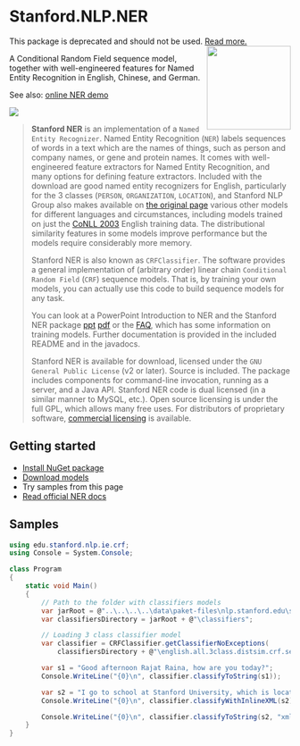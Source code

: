 # Stanford.NLP.NER

<Note type="warning">
This package is deprecated and should not be used. <a href="../">Read more.</a>
</Note>

<img align="right" width="150" src="images/logo.png">

A Conditional Random Field sequence model, together with well-engineered features for Named Entity Recognition in English, Chinese, and German.

See also: [online NER demo](http://nlp.stanford.edu:8080/ner/)

[![](https://buildstats.info/nuget/Stanford.NLP.NER)](https://www.nuget.org/packages/Stanford.NLP.NER/)

> **Stanford NER** is an implementation of a `Named Entity Recognizer`. Named Entity Recognition (`NER`) labels sequences of words in a text which are the names of things, such as person and company names, or gene and protein names. It comes with well-engineered feature extractors for Named Entity Recognition, and many options for defining feature extractors. Included with the download are good named entity recognizers for English, particularly for the 3 classes (`PERSON`, `ORGANIZATION`, `LOCATION`), and Stanford NLP Group also makes available on [the original page](https://nlp.stanford.edu/software/CRF-NER.html) various other models for different languages and circumstances, including models trained on just the [CoNLL 2003](http://www.cnts.ua.ac.be/conll2003/ner/) English training data. The distributional similarity features in some models improve performance but the models require considerably more memory.
>
> Stanford NER is also known as `CRFClassifier`. The software provides a general implementation of (arbitrary order) linear chain `Conditional Random Field` (`CRF`) sequence models. That is, by training your own models, you can actually use this code to build sequence models for any task.
>
> You can look at a PowerPoint Introduction to NER and the Stanford NER package [ppt](http://www-nlp.stanford.edu/software/jenny-ner-2007.ppt) [pdf](http://www-nlp.stanford.edu/software/jenny-ner-2007.pdf) or the [FAQ](http://www-nlp.stanford.edu/software/crf-faq.shtml), which has some information on training models. Further documentation is provided in the included README and in the javadocs.
>
> Stanford NER is available for download, licensed under the `GNU General Public License` (v2 or later). Source is included. The package includes components for command-line invocation, running as a server, and a Java API. Stanford NER code is dual licensed (in a similar manner to MySQL, etc.). Open source licensing is under the full GPL, which allows many free uses. For distributors of proprietary software, [commercial licensing](http://otlportal.stanford.edu/techfinder/technology/ID=24628) is available.

## Getting started

- [Install NuGet package](https://www.nuget.org/packages/Stanford.NLP.NER/)
- [Download models](https://nlp.stanford.edu/software/stanford-ner-4.2.0.zip)
- Try samples from this page
- [Read official NER docs](https://nlp.stanford.edu/software/CRF-NER.html)

## Samples

```csharp
using edu.stanford.nlp.ie.crf;
using Console = System.Console;

class Program
{
    static void Main()
    {
        // Path to the folder with classifiers models
        var jarRoot = @"..\..\..\..\data\paket-files\nlp.stanford.edu\stanford-ner-4.2.0";
        var classifiersDirectory = jarRoot + @"\classifiers";

        // Loading 3 class classifier model
        var classifier = CRFClassifier.getClassifierNoExceptions(
            classifiersDirectory + @"\english.all.3class.distsim.crf.ser.gz");

        var s1 = "Good afternoon Rajat Raina, how are you today?";
        Console.WriteLine("{0}\n", classifier.classifyToString(s1));

        var s2 = "I go to school at Stanford University, which is located in California.";
        Console.WriteLine("{0}\n", classifier.classifyWithInlineXML(s2));

        Console.WriteLine("{0}\n", classifier.classifyToString(s2, "xml", true));
    }
}
```
